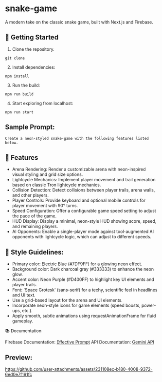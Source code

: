 # snake-game

A modern take on the classic snake game, built with Next.js and Firebase.

## 🚀 Getting Started

1. Clone the repository.

```
git clone 
```

2. Install dependencies:

```
npm install
```

3. Run the build:

```
npm run build
```

4. Start exploring from localhost:

```
npm run start
```

## Sample Prompt: 

```
Create a neon-styled snake-game with the following features listed below. 
```

## 🧩 Features

- Arena Rendering: Render a customizable arena with neon-inspired visual styling and grid size options.
- Lightcycle Mechanics: Implement player movement and trail generation based on classic Tron lightcycle mechanics.
- Collision Detection: Detect collisions between player trails, arena walls, and other players.
- Player Controls: Provide keyboard and optional mobile controls for player movement with 90° turns.
- Speed Configuration: Offer a configurable game speed setting to adjust the pace of the game.
- HUD Display: Display a minimal, neon-style HUD showing score, speed, and remaining players.
- AI Opponents: Enable a single-player mode against tool-augmented AI opponents with lightcycle logic, which can adjust to different speeds.

## 🎨 Style Guidelines:

- Primary color: Electric Blue (#7DF9FF) for a glowing neon effect.
- Background color: Dark charcoal gray (#333333) to enhance the neon glow.
- Accent color: Neon Purple (#D400FF) to highlight key UI elements and player trails.
- Font: 'Space Grotesk' (sans-serif) for a techy, scientific feel in headlines and UI text.
- Use a grid-based layout for the arena and UI elements.
- Incorporate neon-style icons for game elements (speed boosts, power-ups, etc.).
- Apply smooth, subtle animations using requestAnimationFrame for fluid gameplay.


📚 Documentation

Firebase Documentation: [Effective Prompt](https://firebase.google.com/docs/studio/prompting?_gl=1*1x2p5c5*_up*MQ..*_ga*MTEzMDQ1MTcyOC4xNzQ0NDQ4MDMz*_ga_CW55HF8NVT*MTc0NDQ0ODAzMy4xLjAuMTc0NDQ0ODAzMy4wLjAuMA)
API Documentation: [Gemini API](https://aistudio.google.com/app/apikey)

## Preview:

https://github.com/user-attachments/assets/231108ec-b180-4008-9372-6ed0e7f191fc





